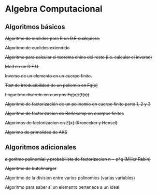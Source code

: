 # Algebra Computacional

## Algoritmos básicos

~~Algoritmo de euclides para R un D.E cualquiera.~~

~~Algoritmo de euclides extendido~~

~~Algoritmo para calcular el teorema chino del resto (i.e. calcular el inverso)~~

~~Mcd en un D.F.U.~~


~~Inverso de un elemento en un cuerpo finito.~~

~~Test de irreducibilidad de un poliomio en Fq[x]~~

~~Logaritmo discreto en cuerpos Fq[x]/(f(x))~~

~~Algoritmo de factorización de un polinomio en cuerpo finito parte 1, 2 y 3~~

~~Algoritmo de factorizacion de Berlekamp en cuerpos finitos~~ 

~~Algorimos de factorizacion en Z[x] (Kronecker y Hensel)~~

~~Algorimo de primalidad de AKS~~ 


## Algoritmos adicionales

~~algoritmo polinomial y probabilista de factorizacion n = p*q (Miller Rabin)~~

~~Algoritmo de butchnerger~~

Algoritmo de la division entre varios polinomios (varias variables)

Algoritmo para saber si un elemento pertenece a un ideal
